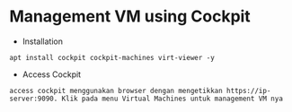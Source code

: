 # Management VM using Cockpit

* Installation

```
apt install cockpit cockpit-machines virt-viewer -y
```

* Access Cockpit

```
access cockpit menggunakan browser dengan mengetikkan https://ip-server:9090. Klik pada menu Virtual Machines untuk management VM nya
```